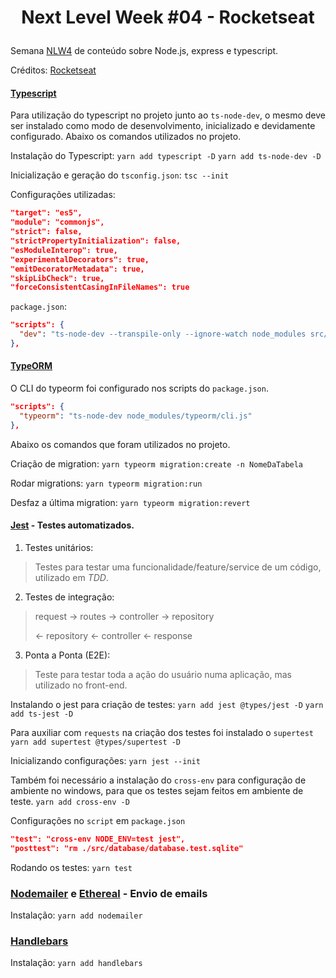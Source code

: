 # <p align="center"> Next Level Week #04 - Rocketseat </p>

Semana [NLW4](https://nextlevelweek.com/inscricao/4) de conteúdo sobre Node.js, express e typescript.

Créditos: [Rocketseat](https://https://rocketseat.com.br/)

#### [Typescript](https://www.typescriptlang.org/)
Para utilização do typescript no projeto junto ao `ts-node-dev`, o mesmo deve ser instalado como modo de desenvolvimento, inicializado e devidamente configurado.
Abaixo os comandos utilizados no projeto.

Instalação do Typescript:
`yarn add typescript -D`
`yarn add ts-node-dev -D`

Inicialização e geração do `tsconfig.json`:
`tsc --init`

Configurações utilizadas:
```json
"target": "es5",
"module": "commonjs",
"strict": false,
"strictPropertyInitialization": false,
"esModuleInterop": true,
"experimentalDecorators": true,
"emitDecoratorMetadata": true,
"skipLibCheck": true,
"forceConsistentCasingInFileNames": true
```

`package.json`:
```json
"scripts": {
  "dev": "ts-node-dev --transpile-only --ignore-watch node_modules src/server.ts",
},
```

#### [TypeORM](https://typeorm.io/#/)
O CLI do typeorm foi configurado nos scripts do `package.json`.
```json
"scripts": {
  "typeorm": "ts-node-dev node_modules/typeorm/cli.js"
},
```

Abaixo os comandos que foram utilizados no projeto.

Criação de migration:
`yarn typeorm migration:create -n NomeDaTabela`

Rodar migrations:
`yarn typeorm migration:run`

Desfaz a última migration:
`yarn typeorm migration:revert`

#### [Jest](https://jestjs.io/) - Testes automatizados.
1. Testes unitários:
> Testes para testar uma funcionalidade/feature/service de um código, utilizado em *TDD*.

2. Testes de integração:
> request -> routes -> controller -> repository
>
> <- repository <- controller <- response

3. Ponta a Ponta (E2E):
> Teste para testar toda a ação do usuário numa aplicação, mas utilizado no front-end.

Instalando o jest para criação de testes:
`yarn add jest @types/jest -D`
`yarn add ts-jest -D`

Para auxiliar com `requests` na criação dos testes foi instalado o `supertest`
`yarn add supertest @types/supertest -D`

Inicializando configurações:
`yarn jest --init`

Também foi necessário a instalação do `cross-env` para configuração de ambiente no windows, para que os testes sejam feitos em ambiente de teste.
`yarn add cross-env -D`

Configurações no `script` em `package.json`
```json
"test": "cross-env NODE_ENV=test jest",
"posttest": "rm ./src/database/database.test.sqlite"
```

Rodando os testes:
`yarn test`

### [Nodemailer](https://nodemailer.com/about/) e [Ethereal](https://ethereal.email/) - Envio de emails
Instalação:
`yarn add nodemailer`

### [Handlebars](https://handlebarsjs.com/)
Instalação:
`yarn add handlebars`
